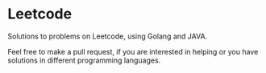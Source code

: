 # Leetcode

Solutions to problems on Leetcode, using Golang and JAVA.

Feel free to make a pull request, if you are interested in helping or you have solutions in different programming languages.
